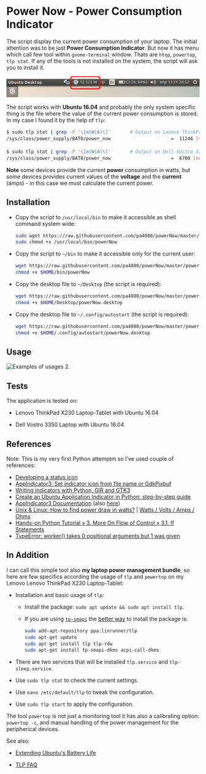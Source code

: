 # Power Now - Power Consumption Indicator

The script display the current power consumption of your laptop. The initial attention was to be just **Power Consumption Indicator**. But now it has menu which call few tool within `gnome-terminal` window. Thats are `htop`, `powertop`, `tlp stat`. If any of the tools is not installed on the system, the script will ask you to install it.

![Examples of usages 1.](.images/powerNow.png)

The script works with **Ubuntu 16.04** and probably the only system specific thing is the file where the value of the current power consumption is stored. In my case I found it by the help of `tlp`:

```bash
$ sudo tlp stat | grep -P '\[m(W|A)\]'       # Output on Lenovo ThinkPad X230 Laptop-Tablet
/sys/class/power_supply/BAT0/power_now                      =  11246 [mW]

$ sudo tlp stat | grep -P '\[m(W|A)\]'       # Output on Dell Vostro 3350 Laptop
/sys/class/power_supply/BAT0/power_now                      =  6700 [mA]
````

**Note** some devices provide the current **power** consumption in watts, but some devices provides current values of the **voltage** and the **current** (amps) - in this case we must calculate the current power.

## Installation

- Copy the script to `/usr/local/bin` to make it accessible as shell command system wide:
    ```bash
    sudo wget https://raw.githubusercontent.com/pa4080/powerNow/master/powerNow.py -O /usr/local/bin/powerNow
    sudo chmod +x /usr/local/bin/powerNow
    ````

- Copy the script to `~/bin` to make it accessible only for the current user:
    ```bash
    wget https://raw.githubusercontent.com/pa4080/powerNow/master/powerNow.py -O $HOME/bin/powerNow
    chmod +x $HOME/bin/powerNow
    ````
- Copy the desktop file to `~/Desktop` (the script is required):
    ```bash
    wget https://raw.githubusercontent.com/pa4080/powerNow/master/powerNow.desktop -O $HOME/Desktop/powerNow.desktop
    chmod +x $HOME/Desktop/powerNow.desktop
    ````

- Copy the desktop file to `~/.config/autostart` (the script is required):
    ```bash
    wget https://raw.githubusercontent.com/pa4080/powerNow/master/powerNow.desktop -O $HOME/.config/autostart/powerNow.desktop
    chmod +x $HOME/.config/autostart/powerNow.desktop
    ````

## Usage

![Examples of usages 2.](.images/powerNow-demo.gif)

## Tests

The application is tested on:

- Lenovo ThinkPad X230 Laptop-Tablet with Ubuntu 16.04

- Dell Vostro 3350 Laptop with Ubuntu 16.04

## References

Note: This is my very first Python attemptm so I've used couple of references:

- [Developing a status icon][1]
- [AppIndicator3: Set indicator icon from file name or GdkPixbuf][2]
- [Writing indicators with Python, GIR and GTK3][3]
- [Create an Ubuntu Application Indicator in Python: step-by-step guide][4]
- [AppIndicator3 Documentation][5] (also [here][6])
- [Unix & Linux: How to find power draw in watts?][7] | [Watts / Volts / Amps / Ohms][8]
- [Hands-on Python Tutorial » 3. More On Flow of Control » 3.1. If Statements][9]
- [TypeError: worker() takes 0 positional arguments but 1 was given][10]

## In Addition

I can call this simple tool also **my laptop power management bundle**, so here are few specifics according the usage of `tlp` and `powertop` on my Lenovo Lenovo ThinkPad X230 Laptop-Tablet:

- Installation and basic usage of `tlp`:

  - Install the package: `sudo apt update && sudo apt install tlp`.

  - If you are using [`tp-smapi`][11] the [better way][12] to install the package is:

     ````bash
    sudo add-apt-repository ppa:linrunner/tlp
    sudo apt-get update
    sudo apt-get install tlp tlp-rdw
    sudo apt-get install tp-smapi-dkms acpi-call-dkms
    ````

- There are two services that will be installed `tlp.service` and `tlp-sleep.service`.

- Use `sudo tlp stat` to check the current settings.

- Use `nano /etc/default/tlp` to tweak the configuration.

- Use `sudo tlp start` to apply the configuration.

The tool `powertop` is not just a monitoring tool it has also a calibrating option: `powertop -c`, and manual handling of the power management for the peripherical devices.

See also:

- [Extending Ubuntu's Battery Life](https://www.phoronix.com/scan.php?page=article&item=ubuntu_battery_life&num=2)
- [TLP FAQ](http://linrunner.de/en/tlp/docs/tlp-faq.html)

  [1]: https://askubuntu.com/q/820842/566421
  [2]: https://askubuntu.com/q/770036/566421
  [3]: https://askubuntu.com/q/108035/566421
  [4]: http://candidtim.github.io/appindicator/2014/09/13/ubuntu-appindicator-step-by-step.html
  [5]: http://devdocs.baznga.org/appindicator301~0.1_api/
  [6]: https://lazka.github.io/pgi-docs/AppIndicator3-0.1/classes/Indicator.html#AppIndicator3.Indicator.set_label
  [7]: https://unix.stackexchange.com/questions/10418/how-to-find-power-draw-in-watts
  [8]: https://www.rapidtables.com/calc/electric/watt-volt-amp-calculator.html
  [9]: https://anh.cs.luc.edu/python/hands-on/3.1/handsonHtml/ifstatements.html
  [10]: https://stackoverflow.com/q/18884782/6543935
  [11]: http://linrunner.de/en/tlp/docs/tlp-faq.html#kernmod
  [12]: https://bugs.launchpad.net/ubuntu/+source/tp-smapi/+bug/1633216